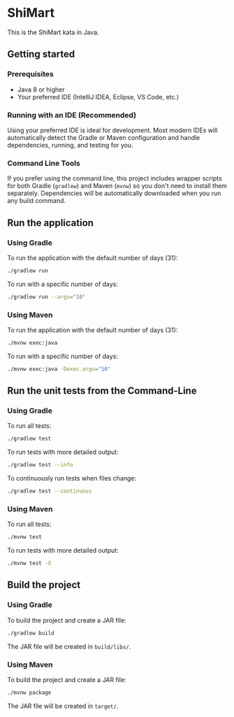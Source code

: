 # ShiMart

This is the ShiMart kata in Java.

## Getting started

### Prerequisites

- Java 8 or higher
- Your preferred IDE (IntelliJ IDEA, Eclipse, VS Code, etc.)

### Running with an IDE (Recommended)

Using your preferred IDE is ideal for development. Most modern IDEs will automatically detect the Gradle or Maven configuration and handle dependencies, running, and testing for you.

### Command Line Tools

If you prefer using the command line, this project includes wrapper scripts for both Gradle (`gradlew`) and Maven (`mvnw`) so you don't need to install them separately. Dependencies will be automatically downloaded when you run any build command.

## Run the application

### Using Gradle

To run the application with the default number of days (31):

```sh
./gradlew run
```

To run with a specific number of days:

```sh
./gradlew run --args="10"
```

### Using Maven

To run the application with the default number of days (31):

```sh
./mvnw exec:java
```

To run with a specific number of days:

```sh
./mvnw exec:java -Dexec.args="10"
```

## Run the unit tests from the Command-Line

### Using Gradle

To run all tests:

```sh
./gradlew test
```

To run tests with more detailed output:

```sh
./gradlew test --info
```

To continuously run tests when files change:

```sh
./gradlew test --continuous
```

### Using Maven

To run all tests:

```sh
./mvnw test
```

To run tests with more detailed output:

```sh
./mvnw test -X
```

## Build the project

### Using Gradle

To build the project and create a JAR file:

```sh
./gradlew build
```

The JAR file will be created in `build/libs/`.

### Using Maven

To build the project and create a JAR file:

```sh
./mvnw package
```

The JAR file will be created in `target/`.